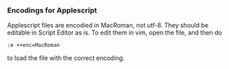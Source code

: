 ### Encodings for Applescript

Applescript files are encodied in MacRoman, not utf-8. They should
be editable in Script Editor as is. To edit them in vim, open the
file, and then do

```vim
:e ++enc=MacRoman
```

to load the file with the correct encoding.

